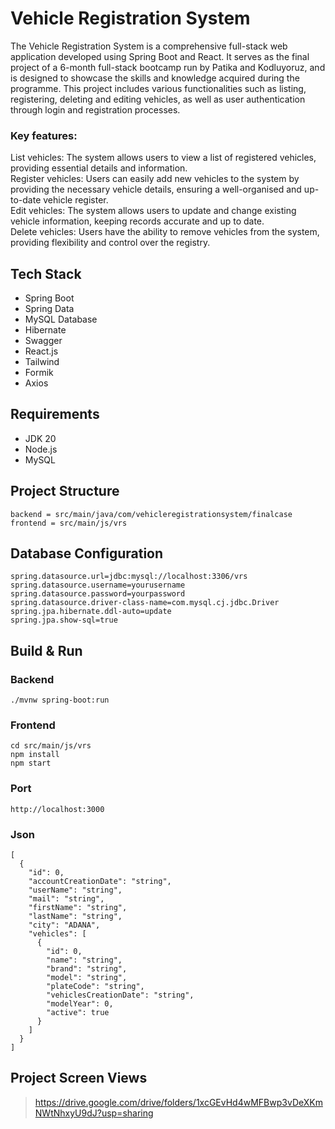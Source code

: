 # Vehicle Registration System
The Vehicle Registration System is a comprehensive full-stack web application developed using Spring Boot and React. It serves as the final project of a 6-month full-stack bootcamp run by Patika and Kodluyoruz, and is designed to showcase the skills and knowledge acquired during the programme. This project includes various functionalities such as listing, registering, deleting and editing vehicles, as well as user authentication through login and registration processes.

### Key features:
List vehicles: The system allows users to view a list of registered vehicles, providing essential details and information.  
Register vehicles: Users can easily add new vehicles to the system by providing the necessary vehicle details, ensuring a well-organised and up-to-date vehicle register.  
Edit vehicles: The system allows users to update and change existing vehicle information, keeping records accurate and up to date.  
Delete vehicles: Users have the ability to remove vehicles from the system, providing flexibility and control over the registry.

## Tech Stack
- Spring Boot
- Spring Data
- MySQL Database
- Hibernate
- Swagger
- React.js
- Tailwind
- Formik
- Axios

## Requirements
- JDK 20
- Node.js
- MySQL

## Project Structure

```
backend = src/main/java/com/vehicleregistrationsystem/finalcase  
frontend = src/main/js/vrs
```

## Database Configuration
```
spring.datasource.url=jdbc:mysql://localhost:3306/vrs
spring.datasource.username=yourusername
spring.datasource.password=yourpassword
spring.datasource.driver-class-name=com.mysql.cj.jdbc.Driver
spring.jpa.hibernate.ddl-auto=update
spring.jpa.show-sql=true
```

## Build & Run
### Backend
```
./mvnw spring-boot:run
```
### Frontend
```
cd src/main/js/vrs
npm install
npm start
```

### Port
```
http://localhost:3000
```

### Json
```
[
  {
    "id": 0,
    "accountCreationDate": "string",
    "userName": "string",
    "mail": "string",
    "firstName": "string",
    "lastName": "string",
    "city": "ADANA",
    "vehicles": [
      {
        "id": 0,
        "name": "string",
        "brand": "string",
        "model": "string",
        "plateCode": "string",
        "vehiclesCreationDate": "string",
        "modelYear": 0,
        "active": true
      }
    ]
  }
]
```

## Project Screen Views
> https://drive.google.com/drive/folders/1xcGEvHd4wMFBwp3vDeXKmNWtNhxyU9dJ?usp=sharing
